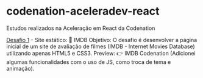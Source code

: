 # codenation-aceleradev-react
Estudos realizados na Aceleração em React da Codenation

[Desafio 1](https://lucasgdo.github.io/codenation-aceleradev-react/desafio-semana1/public) - Site estático: 🎥 IMDB 
Objetivo: 
O desafio é desenvolver a página inicial de um site de avaliação de filmes (IMDB - Internet Movies Database) utilizando apenas HTML5 e CSS3. 
Preview: 👉 IMDB Codenation (Adicionei algumas funcionalidades com o uso de JS, como troca de tema e animação).
